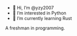 - 👋 Hi, I’m @yzy2007
- 👀 I’m interested in Python
- 🌱 I’m currently learning Rust

A freshman in programming.
